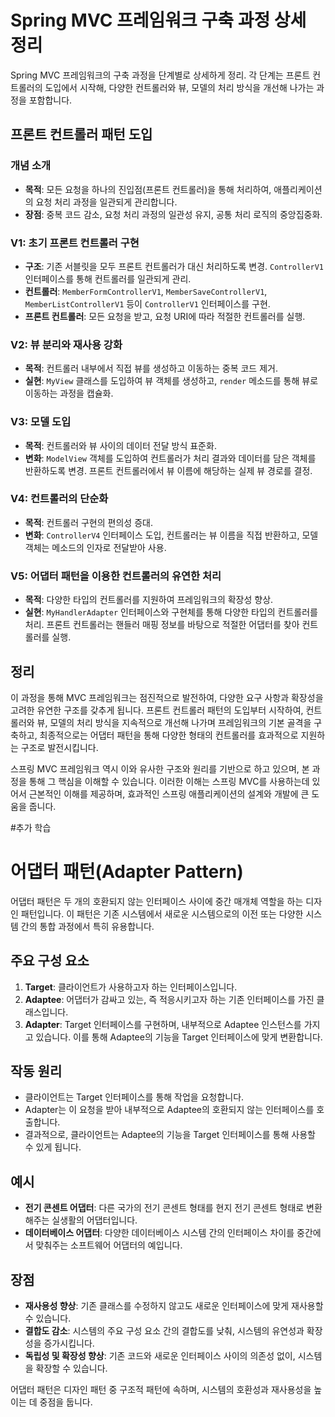 # Spring MVC 프레임워크 구축 과정 상세 정리

Spring MVC 프레임워크의 구축 과정을 단계별로 상세하게 정리.
각 단계는 프론트 컨트롤러의 도입에서 시작해, 다양한 컨트롤러와 뷰, 모델의 처리 방식을 개선해 나가는 과정을 포함합니다.

## 프론트 컨트롤러 패턴 도입

### 개념 소개

- **목적**: 모든 요청을 하나의 진입점(프론트 컨트롤러)을 통해 처리하여, 애플리케이션의 요청 처리 과정을 일관되게 관리합니다.
- **장점**: 중복 코드 감소, 요청 처리 과정의 일관성 유지, 공통 처리 로직의 중앙집중화.

### V1: 초기 프론트 컨트롤러 구현

- **구조**: 기존 서블릿을 모두 프론트 컨트롤러가 대신 처리하도록 변경. `ControllerV1` 인터페이스를 통해 컨트롤러를 일관되게 관리.
- **컨트롤러**: `MemberFormControllerV1`, `MemberSaveControllerV1`, `MemberListControllerV1` 등이 `ControllerV1` 인터페이스를 구현.
- **프론트 컨트롤러**: 모든 요청을 받고, 요청 URI에 따라 적절한 컨트롤러를 실행.

### V2: 뷰 분리와 재사용 강화

- **목적**: 컨트롤러 내부에서 직접 뷰를 생성하고 이동하는 중복 코드 제거.
- **실현**: `MyView` 클래스를 도입하여 뷰 객체를 생성하고, `render` 메소드를 통해 뷰로 이동하는 과정을 캡슐화.

### V3: 모델 도입

- **목적**: 컨트롤러와 뷰 사이의 데이터 전달 방식 표준화.
- **변화**: `ModelView` 객체를 도입하여 컨트롤러가 처리 결과와 데이터를 담은 객체를 반환하도록 변경. 프론트 컨트롤러에서 뷰 이름에 해당하는 실제 뷰 경로를 결정.

### V4: 컨트롤러의 단순화

- **목적**: 컨트롤러 구현의 편의성 증대.
- **변화**: `ControllerV4` 인터페이스 도입, 컨트롤러는 뷰 이름을 직접 반환하고, 모델 객체는 메소드의 인자로 전달받아 사용.

### V5: 어댑터 패턴을 이용한 컨트롤러의 유연한 처리

- **목적**: 다양한 타입의 컨트롤러를 지원하여 프레임워크의 확장성 향상.
- **실현**: `MyHandlerAdapter` 인터페이스와 구현체를 통해 다양한 타입의 컨트롤러를 처리. 프론트 컨트롤러는 핸들러 매핑 정보를 바탕으로 적절한 어댑터를 찾아 컨트롤러를 실행.

## 정리

이 과정을 통해 MVC 프레임워크는 점진적으로 발전하여, 다양한 요구 사항과 확장성을 고려한 유연한 구조를 갖추게 됩니다. 프론트 컨트롤러 패턴의 도입부터 시작하여, 컨트롤러와 뷰, 모델의 처리 방식을 지속적으로 개선해 나가며 프레임워크의 기본 골격을 구축하고, 최종적으로는 어댑터 패턴을 통해 다양한 형태의 컨트롤러를 효과적으로 지원하는 구조로 발전시킵니다.

스프링 MVC 프레임워크 역시 이와 유사한 구조와 원리를 기반으로 하고 있으며, 본 과정을 통해 그 핵심을 이해할 수 있습니다. 이러한 이해는 스프링 MVC를 사용하는데 있어서 근본적인 이해를 제공하며, 효과적인 스프링 애플리케이션의 설계와 개발에 큰 도움을 줍니다.

#추가 학습

# 어댑터 패턴(Adapter Pattern)

어댑터 패턴은 두 개의 호환되지 않는 인터페이스 사이에 중간 매개체 역할을 하는 디자인 패턴입니다. 이 패턴은 기존 시스템에서 새로운 시스템으로의 이전 또는 다양한 시스템 간의 통합 과정에서 특히 유용합니다.

## 주요 구성 요소

1. **Target**: 클라이언트가 사용하고자 하는 인터페이스입니다.
2. **Adaptee**: 어댑터가 감싸고 있는, 즉 적응시키고자 하는 기존 인터페이스를 가진 클래스입니다.
3. **Adapter**: Target 인터페이스를 구현하며, 내부적으로 Adaptee 인스턴스를 가지고 있습니다. 이를 통해 Adaptee의 기능을 Target 인터페이스에 맞게 변환합니다.

## 작동 원리

- 클라이언트는 Target 인터페이스를 통해 작업을 요청합니다.
- Adapter는 이 요청을 받아 내부적으로 Adaptee의 호환되지 않는 인터페이스를 호출합니다.
- 결과적으로, 클라이언트는 Adaptee의 기능을 Target 인터페이스를 통해 사용할 수 있게 됩니다.

## 예시

- **전기 콘센트 어댑터**: 다른 국가의 전기 콘센트 형태를 현지 전기 콘센트 형태로 변환해주는 실생활의 어댑터입니다.
- **데이터베이스 어댑터**: 다양한 데이터베이스 시스템 간의 인터페이스 차이를 중간에서 맞춰주는 소프트웨어 어댑터의 예입니다.

## 장점

- **재사용성 향상**: 기존 클래스를 수정하지 않고도 새로운 인터페이스에 맞게 재사용할 수 있습니다.
- **결합도 감소**: 시스템의 주요 구성 요소 간의 결합도를 낮춰, 시스템의 유연성과 확장성을 증가시킵니다.
- **독립성 및 확장성 향상**: 기존 코드와 새로운 인터페이스 사이의 의존성 없이, 시스템을 확장할 수 있습니다.

어댑터 패턴은 디자인 패턴 중 구조적 패턴에 속하며, 시스템의 호환성과 재사용성을 높이는 데 중점을 둡니다.
